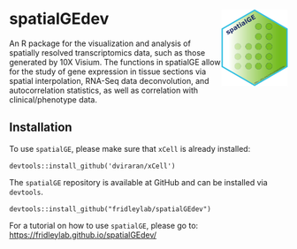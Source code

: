# spatialGEdev <img src="figures/spatialGE_hex.png" align="right" height="139" />

An R package for the visualization and analysis of spatially resolved transcriptomics data,
such as those generated by 10X Visium. The functions in spatialGE allow for the study of 
gene expression in tissue sections via spatial interpolation, RNA-Seq data deconvolution, 
and autocorrelation statistics, as well as correlation with clinical/phenotype data. 

## Installation
To use `spatialGE`, please make sure that `xCell` is already installed:
```
devtools::install_github('dviraran/xCell')
```

The `spatialGE` repository is available at GitHub and can be installed via `devtools`.
```
devtools::install_github("fridleylab/spatialGEdev")
```

For a tutorial on how to use `spatialGE`, please go to:
https://fridleylab.github.io/spatialGEdev/